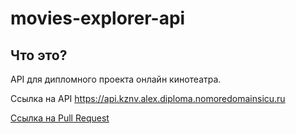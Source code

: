 # movies-explorer-api

## Что это?
API для дипломного проекта онлайн кинотеатра.

Ссылка на API
https://api.kznv.alex.diploma.nomoredomainsicu.ru

[Ссылка на Pull Request](https://github.com/Thealekzzz/movies-explorer-api/pull/2)
